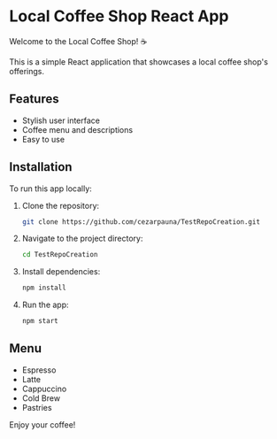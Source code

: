 # Local Coffee Shop React App

Welcome to the Local Coffee Shop! ☕

This is a simple React application that showcases a local coffee shop's offerings.

## Features
- Stylish user interface
- Coffee menu and descriptions
- Easy to use

## Installation
To run this app locally:
1. Clone the repository:
   ```bash
   git clone https://github.com/cezarpauna/TestRepoCreation.git
   ```
2. Navigate to the project directory:
   ```bash
   cd TestRepoCreation
   ```
3. Install dependencies:
   ```bash
   npm install
   ```
4. Run the app:
   ```bash
   npm start
   ```

## Menu
- Espresso
- Latte
- Cappuccino
- Cold Brew
- Pastries

Enjoy your coffee!